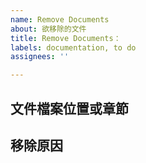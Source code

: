 ```yaml
---
name: Remove Documents
about: 欲移除的文件
title: Remove Documents：
labels: documentation, to do
assignees: ''

---
```


## **文件檔案位置或章節** ##

## **移除原因** ##
